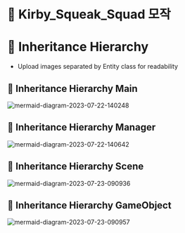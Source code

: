 # 📌 Kirby_Squeak_Squad 모작

# 📍 Inheritance Hierarchy

- Upload images separated by Entity class for readability

## 🌱 Inheritance Hierarchy Main

![mermaid-diagram-2023-07-22-140248](https://github.com/devJSY/Kirby_Squeak_Squad/assets/90514882/6f7d4aa6-a53f-4481-a1f0-4f423d460e1d)

## 🌱 Inheritance Hierarchy Manager

![mermaid-diagram-2023-07-22-140642](https://github.com/devJSY/Kirby_Squeak_Squad/assets/90514882/6ce6891e-610b-4c9d-8613-0559f6f205d4)

## 🌱 Inheritance Hierarchy Scene

![mermaid-diagram-2023-07-23-090936](https://github.com/devJSY/Kirby_Squeak_Squad/assets/90514882/8334c3e1-8c28-4482-8535-cea8d313af7d)

## 🌱 Inheritance Hierarchy GameObject

![mermaid-diagram-2023-07-23-090957](https://github.com/devJSY/Kirby_Squeak_Squad/assets/90514882/cdc3a223-19a9-4af6-8ce5-dbb13515c15c)
